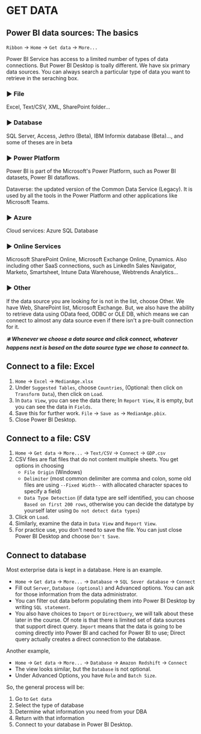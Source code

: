 # GET DATA

## Power BI data sources: The basics

`Ribbon` -> `Home` -> `Get data` -> `More...`

Power BI Service has access to a limited number of types of data connections. But Power BI Desktop is toally different. We have six primary data sources. You can always search a particular type of data you want to retrieve in the seraching box.

### :arrow_forward: File
Excel, Text/CSV, XML, SharePoint folder...

### :arrow_forward: Database
SQL Server, Access, Jethro (Beta), IBM Informix database (Beta)..., and some of theses are in beta

### :arrow_forward: Power Platform
Power BI is part of the Microsoft's Power Platform, such as Power BI datasets, Power BI dataflows. 

Dataverse: the updated version of the Common Data Service (Legacy). It is used by all the tools in the Power Platform and other applications like Microsoft Teams.

### :arrow_forward: Azure
Cloud services: Azure SQL Database

### :arrow_forward: Online Services
Microsoft SharePoint Online, Microsoft Exchange Online, Dynamics. Also including other SaaS connections, such as LinkedIn Sales Navigator, Marketo, Smartsheet, Intune Data Warehouse, Webtrends Analytics...

### :arrow_forward: Other
If the data source you are looking for is not in the list, choose Other. We have Web, SharePoint list, Microsoft Exchange. But, we also have the ability to retrieve data using OData feed, ODBC or OLE DB, which means we can connect to almost any data source even if there isn't a pre-built connection for it.

***:sparkle: Whenever we choose a data source and click connect, whatever happens next is based on the data source type we chose to connect to.***

## Connect to a file: Excel

1. `Home` -> `Excel` -> `MedianAge.xlsx`
2. Under `Suggested Tables`, choose `Countries`, (Optional: then click on `Transform Data`), then click on `Load`.
3. In `Data View`, you can see the data there; In `Report View`, it is empty, but you can see the data in `Fields`.
4. Save this for further work. `File` -> `Save as` -> `MedianAge.pbix`.
5. Close Power BI Desktop.

## Connect to a file: CSV

1. `Home` -> `Get data` -> `More...` -> `Text/CSV` -> `Connect` -> `GDP.csv`
2. CSV files are flat files that do not content multiple sheets. You get options in choosing 
   - `File Origin` (Windows)
   - `Delimiter` (most common delimiter are comma and colon, some old files are using `--Fixed Width--` with allocated character spaces to specify a field)
   - `Data Type Detection` (if data type are self identified, you can choose `Based on first 200 rows`, otherwise you can decide the datatype by yourself later using `Do not detect data types`)
3. Click on `Load`.
4. Similarly, examine the data in `Data View` and `Report View`.
5. For practice use, you don't need to save the file. You can just close Power BI Desktop and choose `Don't Save`.

## Connect to database
Most exterprise data is kept in a database. Here is an example.

- `Home` -> `Get data` -> `More...` -> `Database` -> `SQL Sever database` -> `Connect`
- Fill out `Server`, `Database (optional)` and Advanced options. You can ask for those information from the data administrator. 
- You can filter out data beform populating them into Power BI Desktop by writing `SQL statement`.
- You also have choices to `Import` or `DirectQuery`, we will talk about these later in the course. Of note is that there is limited set of data sources that support direct query. `Import` means that the data is going to be coming directly into Power BI and cached for Power BI to use; Direct query actually  creates a direct connection to the database.

Another example,
- `Home` -> `Get data` -> `More...` -> `Database` -> `Amazon Redshift` -> `Connect`
- The view looks similar, but the `Database` is not optional.
- Under Advanced Options, you have `Role` and `Batch Size`.

So, the general process will be:
1. Go to `Get data`
2. Select the type of database
3. Determine what information you need from your DBA
4. Return with that information
5. Connect to your database in Power BI Desktop.
